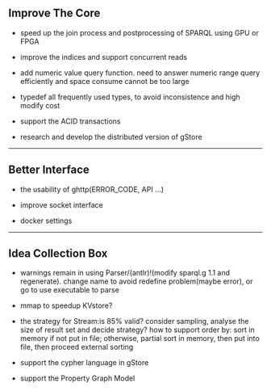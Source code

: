 ## Improve The Core

- speed up the join process and postprocessing of SPARQL using GPU or FPGA

- improve the indices and support concurrent reads

- add numeric value query function. need to answer numeric range query efficiently and space consume cannot be too large

- typedef all frequently used types, to avoid inconsistence and high modify cost

- support the ACID transactions

- research and develop the distributed version of gStore

- - -

## Better Interface

- the usability of ghttp(ERROR_CODE, API ...)

- improve socket interface

- docker settings

- - -

## Idea Collection Box

- warnings remain in using Parser/(antlr)!(modify sparql.g 1.1 and regenerate). change name to avoid redefine problem(maybe error), or go to use executable to parse

- mmap to speedup KVstore?

- the strategy for Stream:is 85% valid? consider sampling, analyse the size of result set and decide strategy? how to support order by: sort in memory if not put in file; otherwise, partial sort in memory, then put into file, then proceed external sorting

- support the cypher language in gStore

- support the Property Graph Model

